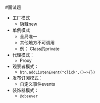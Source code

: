 #面试题 

- 工厂模式
	- 隐藏new
- 单例模式
	- 全局唯一
	- 其他地方不可调用
	- 例： Class的private
- 代理模式：
	- Proxy
- 观察者模式：
	- `btn.addListenEvent("click",()=>{})`
- 发布订阅模式：
	- 自定义事件events
- 装饰器模式：
	- `@obsever`